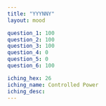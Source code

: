 ```yaml
---
title: "YYYNNY"
layout: mood

question_1: 100
question_2: 100
question_3: 100
question_4: 0
question_5: 0
question_6: 100

iching_hex: 26
iching_name: Controlled Power
iching_desc: 
---
```

